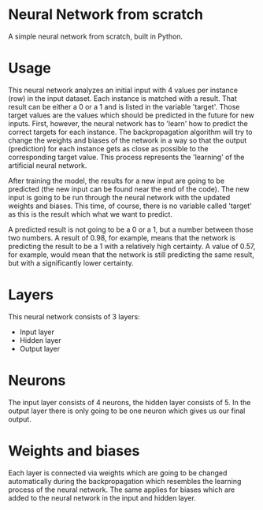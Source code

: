 # Neural Network from scratch
A simple neural network from scratch, built in Python.

# Usage
This neural network analyzes an initial input with 4 values per instance (row) in the input dataset.
Each instance is matched with a result.
That result can be either a 0 or a 1 and is listed in the variable 'target'. Those target values are the values which should be predicted in the future for new inputs. First, however, the neural network has to 'learn' how to predict the correct targets for each instance.
The backpropagation algorithm will try to change the weights and biases of the network in a way so that the output (prediction) for each instance gets as close as possible to the corresponding target value. This process represents the 'learning' of the artificial neural network.

After training the model, the results for a new input are going to be predicted (the new input can be found near the end of the code). The new input is going to be run through the neural network with the updated weights and biases.
This time, of course, there is no variable called 'target' as this is the result which what we want to predict.

A predicted result is not going to be a 0 or a 1, but a number between those two numbers.
A result of 0.98, for example, means that the network is predicting the result to be a 1 with a relatively high certainty. A value of 0.57, for example, would mean that the network is still predicting the same result, but with a significantly lower certainty.

# Layers
This neural network consists of 3 layers:
- Input layer
- Hidden layer
- Output layer

# Neurons
The input layer consists of 4 neurons, the hidden layer consists of 5.
In the output layer there is only going to be one neuron which gives us our final output.

# Weights and biases
Each layer is connected via weights which are going to be changed automatically during the backpropagation which resembles the learning process of the neural network.
The same applies for biases which are added to the neural network in the input and hidden layer.

